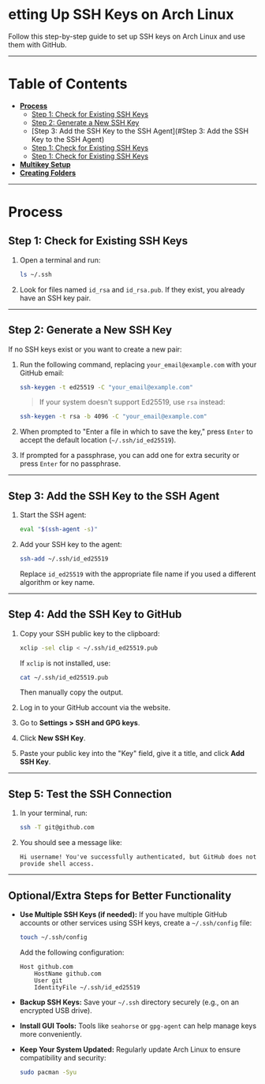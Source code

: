 # etting Up SSH Keys on Arch Linux

Follow this step-by-step guide to set up SSH keys on Arch Linux and use them with GitHub.

---

# **Table of Contents**
- [**Process**](#process)
  - [Step 1: Check for Existing SSH Keys](#step-1:-Check-for-Existing-SSH-Keys)
  - [Step 2: Generate a New SSH Key](#step-2-generate-a-new-ssh-Key)
  - [Step 3: Add the SSH Key to the SSH Agent](#Step 3: Add the SSH Key to the SSH Agent)
  - [Step 1: Check for Existing SSH Keys](#process)
  - [Step 1: Check for Existing SSH Keys](#process)
- [**Multikey Setup**](#multikey-setup)
- [**Creating Folders**](#creating-folders)

---
# Process
## Step 1: Check for Existing SSH Keys
1. Open a terminal and run:
   ```bash
   ls ~/.ssh
   ```
2. Look for files named `id_rsa` and `id_rsa.pub`. If they exist, you already have an SSH key pair.

---

## Step 2: Generate a New SSH Key
If no SSH keys exist or you want to create a new pair:

1. Run the following command, replacing `your_email@example.com` with your GitHub email:
   ```bash
   ssh-keygen -t ed25519 -C "your_email@example.com"
   ```
   > If your system doesn't support Ed25519, use `rsa` instead:
   ```bash
   ssh-keygen -t rsa -b 4096 -C "your_email@example.com"
   ```

2. When prompted to "Enter a file in which to save the key," press `Enter` to accept the default location (`~/.ssh/id_ed25519`).

3. If prompted for a passphrase, you can add one for extra security or press `Enter` for no passphrase.

---

## Step 3: Add the SSH Key to the SSH Agent

1. Start the SSH agent:
   ```bash
   eval "$(ssh-agent -s)"
   ```
2. Add your SSH key to the agent:
   ```bash
   ssh-add ~/.ssh/id_ed25519
   ```
   Replace `id_ed25519` with the appropriate file name if you used a different algorithm or key name.

---

## Step 4: **Add the SSH Key to GitHub**


1. Copy your SSH public key to the clipboard:
   ```bash
   xclip -sel clip < ~/.ssh/id_ed25519.pub
   ```
   If `xclip` is not installed, use:
   ```bash
   cat ~/.ssh/id_ed25519.pub
   ```
   Then manually copy the output.

2. Log in to your GitHub account via the website.

3. Go to **Settings > SSH and GPG keys**.

4. Click **New SSH Key**.

5. Paste your public key into the "Key" field, give it a title, and click **Add SSH Key**.

---

## Step 5: **Test the SSH Connection**

1. In your terminal, run:
   ```bash
   ssh -T git@github.com
   ```
2. You should see a message like:
   ```
   Hi username! You've successfully authenticated, but GitHub does not provide shell access.
   ```

---

## Optional/Extra Steps for Better Functionality

- **Use Multiple SSH Keys (if needed):**
  If you have multiple GitHub accounts or other services using SSH keys, create a `~/.ssh/config` file:
  ```bash
  touch ~/.ssh/config
  ```
  Add the following configuration:
  ```text
  Host github.com
      HostName github.com
      User git
      IdentityFile ~/.ssh/id_ed25519
  ```

- **Backup SSH Keys:**
  Save your `~/.ssh` directory securely (e.g., on an encrypted USB drive).

- **Install GUI Tools:**
  Tools like `seahorse` or `gpg-agent` can help manage keys more conveniently.

- **Keep Your System Updated:**
  Regularly update Arch Linux to ensure compatibility and security:
  ```bash
  sudo pacman -Syu
  ```
